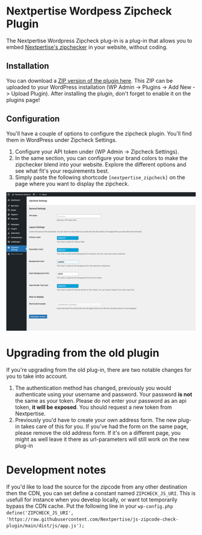 # Nextpertise Wordpess Zipcheck Plugin
The Nextpertise Wordpress Zipcheck plug-in is a plug-in that allows you to embed [Nextpertise's zipchecker](https://nextpertise.nl/postcode-check/) in your website, without coding.

## Installation
You can download a [ZIP version of the plugin here](https://github.com/Nextpertise/wordpress-zipcode-check-plugin/archive/refs/heads/master.zip). This ZIP can be uploaded to your WordPress installation (WP Admin -> Plugins -> Add New -> Upload Plugin). After installing the plugin, don't forget to enable it on the plugins page!

## Configuration
You'll have a couple of options to configure the zipcheck plugin. You'll find them in WordPress under Zipcheck Settings.
1) Configure your API token under (WP Admin -> Zipcheck Settings). 
2) In the same section, you can configure your brand colors to make the zipchecker blend into your website. Explore the different options and see what fit's your requirements best.
3) Simply paste the following shortcode `[nextpertise_zipcheck]` on the page where you want to display the zipcheck.

![Example of the settings](./assets/img/screenshot.png "Settings Page")

# Upgrading from the old plugin
If you're upgrading from the old plug-in, there are two notable changes for you to take into account.
1) The authentication method has changed, previously you would authenticate using your username and password. Your password **is not** the same as your token. Please do not enter your password as an api token, **it will be exposed**. You should request a new token from Nextpertise.
2) Previously you'd have to create your own address form. The new plug-in takes care of this for you. If you've had the form on the same page, please remove the old address form. If it's on a different page, you might as well leave it there as url-parameters will still work on the new plug-in

# Development notes
If you'd like to load the source for the zipcode from any other destination then the CDN, you can set define a constant named `ZIPCHECK_JS_URI`. This is usefull for instance when you develop locally, or want tot temporarily bypass the CDN cache. Put the following line in your `wp-config.php`
`define('ZIPCHECK_JS_URI', 'https://raw.githubusercontent.com/Nextpertise/js-zipcode-check-plugin/main/dist/js/app.js');`
